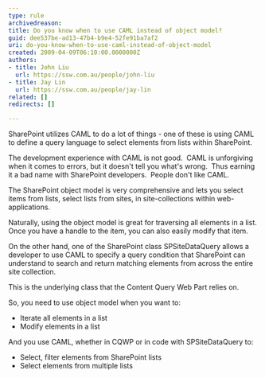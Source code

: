 ```yaml
---
type: rule
archivedreason: 
title: Do you know when to use CAML instead of object model?
guid: dee537be-ad13-47b4-b9e4-52fe91ba7af2
uri: do-you-know-when-to-use-caml-instead-of-object-model
created: 2009-04-09T06:10:00.0000000Z
authors:
- title: John Liu
  url: https://ssw.com.au/people/john-liu
- title: Jay Lin
  url: https://ssw.com.au/people/jay-lin
related: []
redirects: []

---
```


SharePoint utilizes CAML to do a lot of things - one of these is using CAML to define a query language to select elements from lists within SharePoint.

The development experience with CAML is not good.  CAML is unforgiving when it comes to errors, but it doesn't tell you what's wrong.  Thus earning it a bad name with SharePoint developers.  People don't like CAML.

<!--endintro-->

The SharePoint object model is very comprehensive and lets you select items from lists, select lists from sites, in site-collections within web-applications.

Naturally, using the object model is great for traversing all elements in a list.  Once you have a handle to the item, you can also easily modify that item.

On the other hand, one of the SharePoint class SPSiteDataQuery allows a developer to use CAML to specify a query condition that SharePoint can understand to search and return matching elements from across the entire site collection.

This is the underlying class that the Content Query Web Part relies on.

So, you need to use object model when you want to:

* Iterate all elements in a list
* Modify elements in a list


And you use CAML, whether in CQWP or in code with SPSiteDataQuery to:

* Select, filter elements from SharePoint lists
* Select elements from multiple lists
